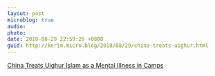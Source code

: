 ```yaml
---
layout: post
microblog: true
audio: 
photo: 
date: 2018-08-29 22:59:29 +0800
guid: http://kerim.micro.blog/2018/08/29/china-treats-uighur.html
---
```

[China Treats Uighur Islam as a Mental Illness in Camps](https://www.theatlantic.com/international/archive/2018/08/china-pathologizing-uighur-muslims-mental-illness/568525/)
